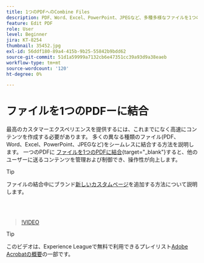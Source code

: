 ```yaml
---
title: 1つのPDFへのCombine Files
description: PDF、Word、Excel、PowerPoint、JPEGなど、多種多様なファイルを1つのPDFに結合
feature: Edit PDF
role: User
level: Beginner
jira: KT-8254
thumbnail: 35452.jpg
exl-id: 56ddf180-89a4-415b-9b25-55842b9bdd62
source-git-commit: 51d1a59999a7132cb6e47351cc39a93d9a38eaeb
workflow-type: tm+mt
source-wordcount: '120'
ht-degree: 0%

---
```


# ファイルを1つのPDFーに結合

最高のカスタマーエクスペリエンスを提供するには、これまでになく高速にコンテンツを作成する必要があります。 多くの異なる種類のファイル(PDF、Word、Excel、PowerPoint、JPEGなど)をシームレスに結合する方法を説明します。 一つのPDFに [ファイルを1つのPDFに結合](https://www.adobe.com/acrobat/online/merge-pdf.html){target="_blank"}すると、他のユーザーに送るコンテンツを管理および制御でき、操作性が向上します。

>[!TIP]
>
>ファイルの結合中にブランド[新しいカスタムページ](add-custom-page.md)を追加する方法について説明します。

<br> 

>[!VIDEO](https://video.tv.adobe.com/v/3409568?quality=12&learn=on&hidetitle=true&captions=jpn)

>[!TIP]
>
>このビデオは、Experience Leagueで無料で利用できるプレイリスト[Adobe Acrobatの概要](https://experienceleague.adobe.com/ja/playlists/acrobat-get-started-business-users)の一部です。

